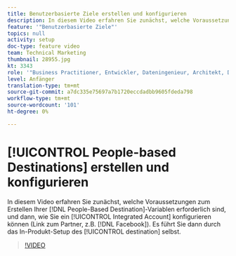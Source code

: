 ```yaml
---
title: Benutzerbasierte Ziele erstellen und konfigurieren
description: In diesem Video erfahren Sie zunächst, welche Voraussetzungen für die Erstellung eines benutzerspezifischen Ziels erfüllt sein müssen. Außerdem erfahren Sie, wie Sie ein integriertes Konto konfigurieren können (Link zum Partner, z. B. Facebook). Dann führt es Sie durch die Produkteinstellung des Ziels selbst.
feature: '"Benutzerbasierte Ziele"'
topics: null
activity: setup
doc-type: feature video
team: Technical Marketing
thumbnail: 28955.jpg
kt: 3343
role: '"Business Practitioner, Entwickler, Dateningenieur, Architekt, Data Architect, Administrator, Leader"'
level: Anfänger
translation-type: tm+mt
source-git-commit: a7dc335e75697a7b1720eccdadbb9605fdeda798
workflow-type: tm+mt
source-wordcount: '101'
ht-degree: 0%

---
```



# [!UICONTROL People-based Destinations] erstellen und konfigurieren

In diesem Video erfahren Sie zunächst, welche Voraussetzungen zum Erstellen Ihrer [!DNL People-Based Destination]-Variablen erforderlich sind, und dann, wie Sie ein [!UICONTROL Integrated Account] konfigurieren können (Link zum Partner, z.B. [!DNL Facebook]). Es führt Sie dann durch das In-Produkt-Setup des [!UICONTROL destination] selbst.

>[!VIDEO](https://video.tv.adobe.com/v/28955/?quality=12)
